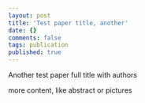 ```yaml
---
layout: post
title: 'Test paper title, another'
date: {}
comments: false
tags: publication
published: true
---
```


Another test paper full title with authors

<!--more-->

more content, like abstract or pictures
